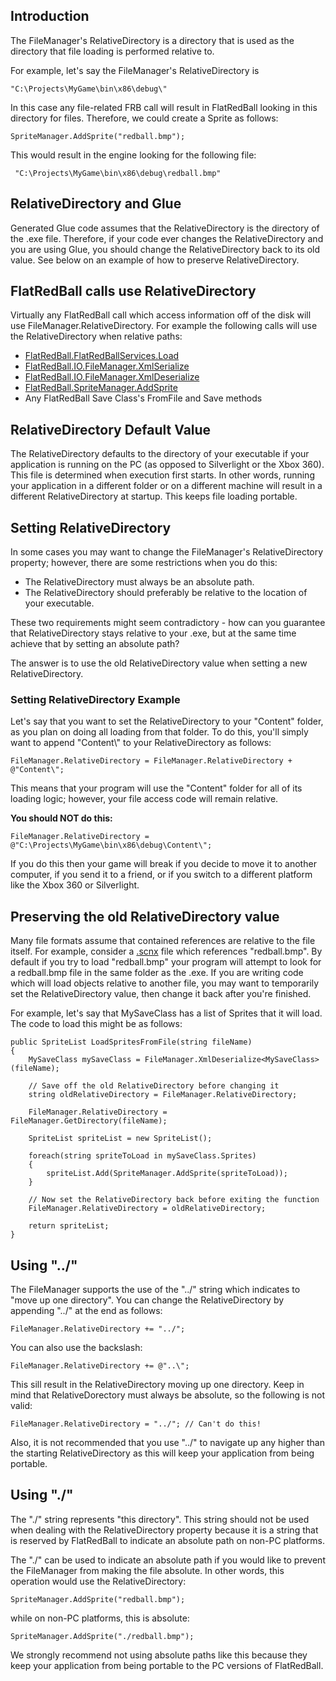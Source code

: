 ## Introduction

The FileManager's RelativeDirectory is a directory that is used as the directory that file loading is performed relative to.

For example, let's say the FileManager's RelativeDirectory is

    "C:\Projects\MyGame\bin\x86\debug\"

In this case any file-related FRB call will result in FlatRedBall looking in this directory for files. Therefore, we could create a Sprite as follows:

    SpriteManager.AddSprite("redball.bmp");

This would result in the engine looking for the following file:

     "C:\Projects\MyGame\bin\x86\debug\redball.bmp"

## RelativeDirectory and Glue

Generated Glue code assumes that the RelativeDirectory is the directory of the .exe file. Therefore, if your code ever changes the RelativeDirectory and you are using Glue, you should change the RelativeDirectory back to its old value. See below on an example of how to preserve RelativeDirectory.

## FlatRedBall calls use RelativeDirectory

Virtually any FlatRedBall call which access information off of the disk will use FileManager.RelativeDirectory. For example the following calls will use the RelativeDirectory when relative paths:

-   [FlatRedBall.FlatRedBallServices.Load](/frb/docs/index.php?title=FlatRedBall.FlatRedBallServices.Load.md "FlatRedBall.FlatRedBallServices.Load")
-   [FlatRedBall.IO.FileManager.XmlSerialize](/frb/docs/index.php?title=FlatRedBall.IO.FileManager.XmlSerialize.md "FlatRedBall.IO.FileManager.XmlSerialize")
-   [FlatRedBall.IO.FileManager.XmlDeserialize](/frb/docs/index.php?title=FlatRedBall.IO.FileManager.XmlDeserialize.md "FlatRedBall.IO.FileManager.XmlDeserialize")
-   [FlatRedBall.SpriteManager.AddSprite](/frb/docs/index.php?title=FlatRedBall.SpriteManager.AddSprite.md "FlatRedBall.SpriteManager.AddSprite")
-   Any FlatRedBall Save Class's FromFile and Save methods

## RelativeDirectory Default Value

The RelativeDirectory defaults to the directory of your executable if your application is running on the PC (as opposed to Silverlight or the Xbox 360). This file is determined when execution first starts. In other words, running your application in a different folder or on a different machine will result in a different RelativeDirectory at startup. This keeps file loading portable.

## Setting RelativeDirectory

In some cases you may want to change the FileManager's RelativeDirectory property; however, there are some restrictions when you do this:

-   The RelativeDirectory must always be an absolute path.
-   The RelativeDirectory should preferably be relative to the location of your executable.

These two requirements might seem contradictory - how can you guarantee that RelativeDirectory stays relative to your .exe, but at the same time achieve that by setting an absolute path?

The answer is to use the old RelativeDirectory value when setting a new RelativeDirectory.

### Setting RelativeDirectory Example

Let's say that you want to set the RelativeDirectory to your "Content" folder, as you plan on doing all loading from that folder. To do this, you'll simply want to append "Content\\" to your RelativeDirectory as follows:

    FileManager.RelativeDirectory = FileManager.RelativeDirectory + @"Content\";

This means that your program will use the "Content" folder for all of its loading logic; however, your file access code will remain relative.

**You should NOT do this:**

    FileManager.RelativeDirectory = @"C:\Projects\MyGame\bin\x86\debug\Content\";

If you do this then your game will break if you decide to move it to another computer, if you send it to a friend, or if you switch to a different platform like the Xbox 360 or Silverlight.

## Preserving the old RelativeDirectory value

Many file formats assume that contained references are relative to the file itself. For example, consider a [.scnx](/frb/docs/index.php?title=.scnx&action=edit&redlink=1.md ".scnx (page does not exist)") file which references "redball.bmp". By default if you try to load "redball.bmp" your program will attempt to look for a redball.bmp file in the same folder as the .exe. If you are writing code which will load objects relative to another file, you may want to temporarily set the RelativeDirectory value, then change it back after you're finished.

For example, let's say that MySaveClass has a list of Sprites that it will load. The code to load this might be as follows:

    public SpriteList LoadSpritesFromFile(string fileName)
    {
        MySaveClass mySaveClass = FileManager.XmlDeserialize<MySaveClass>(fileName);

        // Save off the old RelativeDirectory before changing it
        string oldRelativeDirectory = FileManager.RelativeDirectory;

        FileManager.RelativeDirectory = FileManager.GetDirectory(fileName);

        SpriteList spriteList = new SpriteList();

        foreach(string spriteToLoad in mySaveClass.Sprites)
        {
            spriteList.Add(SpriteManager.AddSprite(spriteToLoad));
        }

        // Now set the RelativeDirectory back before exiting the function
        FileManager.RelativeDirectory = oldRelativeDirectory;
       
        return spriteList;
    }

## Using "../"

The FileManager supports the use of the "../" string which indicates to "move up one directory". You can change the RelativeDirectory by appending "../" at the end as follows:

    FileManager.RelativeDirectory += "../";

You can also use the backslash:

    FileManager.RelativeDirectory += @"..\";

This sill result in the RelativeDirectory moving up one directory. Keep in mind that RelativeDorectory must always be absolute, so the following is not valid:

    FileManager.RelativeDirectory = "../"; // Can't do this!

Also, it is not recommended that you use "../" to navigate up any higher than the starting RelativeDirectory as this will keep your application from being portable.

## Using "./"

The "./" string represents "this directory". This string should not be used when dealing with the RelativeDirectory property because it is a string that is reserved by FlatRedBall to indicate an absolute path on non-PC platforms.

The "./" can be used to indicate an absolute path if you would like to prevent the FileManager from making the file absolute. In other words, this operation would use the RelativeDirectory:

    SpriteManager.AddSprite("redball.bmp");

while on non-PC platforms, this is absolute:

    SpriteManager.AddSprite("./redball.bmp");

We strongly recommend not using absolute paths like this because they keep your application from being portable to the PC versions of FlatRedBall.
